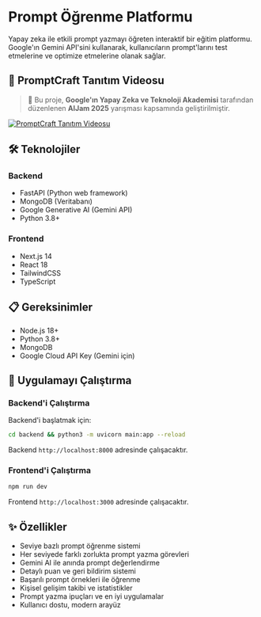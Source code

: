 # Prompt Öğrenme Platformu

Yapay zeka ile etkili prompt yazmayı öğreten interaktif bir eğitim platformu. Google'ın Gemini API'sini kullanarak, kullanıcıların prompt'larını test etmelerine ve optimize etmelerine olanak sağlar.

## 🎥 PromptCraft Tanıtım Videosu

> 🚀 Bu proje, **Google'ın Yapay Zeka ve Teknoloji Akademisi** tarafından düzenlenen **AIJam 2025** yarışması kapsamında geliştirilmiştir.

[![PromptCraft Tanıtım Videosu](https://img.youtube.com/vi/Cz0r3P2b9Q4/0.jpg)](https://www.youtube.com/watch?v=Cz0r3P2b9Q4)

## 🛠️ Teknolojiler

### Backend
- FastAPI (Python web framework)
- MongoDB (Veritabanı)
- Google Generative AI (Gemini API)
- Python 3.8+

### Frontend
- Next.js 14
- React 18
- TailwindCSS
- TypeScript

## 📋 Gereksinimler

- Node.js 18+
- Python 3.8+
- MongoDB
- Google Cloud API Key (Gemini için)

## 🚀 Uygulamayı Çalıştırma

### Backend'i Çalıştırma

Backend'i başlatmak için:
```bash
cd backend && python3 -m uvicorn main:app --reload
```

Backend `http://localhost:8000` adresinde çalışacaktır.

### Frontend'i Çalıştırma

```bash
npm run dev
```

Frontend `http://localhost:3000` adresinde çalışacaktır.

## ✨ Özellikler

- Seviye bazlı prompt öğrenme sistemi
- Her seviyede farklı zorlukta prompt yazma görevleri
- Gemini AI ile anında prompt değerlendirme
- Detaylı puan ve geri bildirim sistemi
- Başarılı prompt örnekleri ile öğrenme
- Kişisel gelişim takibi ve istatistikler
- Prompt yazma ipuçları ve en iyi uygulamalar
- Kullanıcı dostu, modern arayüz


